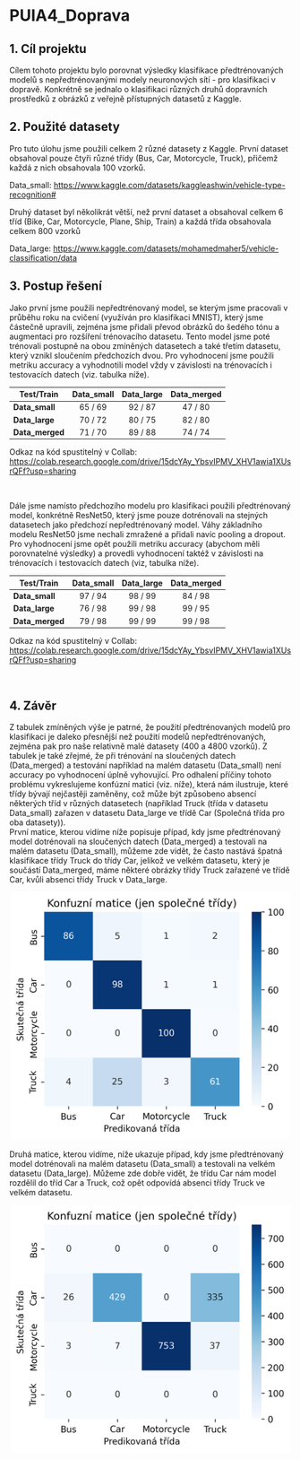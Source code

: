 # PUIA4_Doprava
## 1. Cíl projektu
Cílem tohoto projektu bylo porovnat výsledky klasifikace předtrénovaných modelů s nepředtrénovanými modely neuronových sítí - pro klasifikaci v dopravě. Konkrétně se jednalo o klasifikaci různých druhů dopravních prostředků z obrázků z veřejně přístupných datasetů z Kaggle.


## 2. Použité datasety
Pro tuto úlohu jsme použili celkem 2 různé datasety z Kaggle. První dataset obsahoval pouze čtyři různé třídy (Bus, Car, Motorcycle, Truck), přičemž každá z nich obsahovala 100 vzorků.  

Data_small: https://www.kaggle.com/datasets/kaggleashwin/vehicle-type-recognition#  

Druhý dataset byl několikrát větší, než první dataset a obsahoval celkem 6 tříd (Bike, Car, Motorcycle, Plane, Ship, Train) a každá třída obsahovala celkem 800 vzorků  

Data_large: https://www.kaggle.com/datasets/mohamedmaher5/vehicle-classification/data  


## 3. Postup řešení
Jako první jsme použili nepředtrénovaný model, se kterým jsme pracovali v průběhu roku na cvičení (využíván pro klasifikaci MNIST), který jsme částečně upravili, zejména jsme přidali převod obrázků do šedého tónu a augmentaci pro rozšíření trénovacího datasetu. Tento model jsme poté trénovali postupně na obou zmíněných datasetech a také třetím datasetu, který vznikl sloučením předchozích dvou. Pro vyhodnocení jsme použili metriku accuracy a vyhodnotili model vždy v závislosti na trénovacích i testovacích datech (viz. tabulka níže).  

| Test/Train   | Data_small | Data_large | Data_merged |
|--------------|:----------:|:----------:|:-----------:|
| **Data_small**  |   65 / 69   |   92 / 87   |    47 / 80    |
| **Data_large**  |   70 / 72   |   80 / 75   |    82 / 80    |
| **Data_merged** |   71 / 70   |   89 / 88   |    74 / 74    |  

Odkaz na kód spustitelný v Collab: https://colab.research.google.com/drive/15dcYAy_YbsvIPMV_XHV1awia1XUsrQFf?usp=sharing

<p>&nbsp;</p>

Dále jsme namísto předchozího modelu pro klasifikaci použili předtrénovaný model, konkrétně ResNet50, který jsme pouze dotrénovali na stejných datasetech jako předchozí nepředtrénovaný model. Váhy základního modelu ResNet50 jsme nechali zmražené a přidali navíc pooling a dropout. Pro vyhodnocení jsme opět použili metriku accuracy (abychom měli porovnatelné výsledky) a provedli vyhodnocení taktéž v závislosti na trénovacích i testovacích datech (viz, tabulka níže).  

| Test/Train     | Data_small | Data_large | Data_merged |
|----------------|:----------:|:----------:|:-----------:|
| **Data_small**  |   97 / 94   |   98 / 99   |    84 / 98    |
| **Data_large**  |   76 / 98   |   99 / 98   |    99 / 95    |
| **Data_merged** |   79 / 98   |   99 / 99   |    99 / 98    |  

Odkaz na kód spustitelný v Collab: https://colab.research.google.com/drive/15dcYAy_YbsvIPMV_XHV1awia1XUsrQFf?usp=sharing

<p>&nbsp;</p>  

## 4. Závěr
Z tabulek zmíněných výše je patrné, že použití předtrénovaných modelů pro klasifikaci je daleko přesnější než použití modelů nepředtrénovaných, zejména pak pro naše relativně malé datasety (400 a 4800 vzorků). Z tabulek je také zřejmé, že při trénování na sloučených datech (Data_merged) a testování například na malém datasetu (Data_small) není accuracy po vyhodnocení úplně vyhovující. Pro odhalení příčiny tohoto problému vykreslujeme konfúzní matici (viz. níže), která nám ilustruje, které třídy bývají nejčastěji zaměněny, což může být způsobeno absencí některých tříd v různých datasetech (například Truck (třída v datasetu Data_small) zařazen v datasetu Data_large ve třídě Car (Společná třída pro oba datasety)).  
První matice, kterou vidíme níže popisuje případ, kdy jsme předtrénovaný model dotrénovali na sloučených datech (Data_merged) a testovali na malém datasetu (Data_small), můžeme zde vidět, že často nastává špatná klasifikace třídy Truck do třídy Car, jelikož ve velkém datasetu, který je součástí Data_merged, máme některé obrázky třídy Truck zařazené ve třídě Car, kvůli absenci třídy Truck v Data_large.

<p align="center">
  <img src="Images/confusion_matrix.png" alt="Popis obrázku" width="500"/>
</p>  

Druhá matice, kterou vidíme, níže ukazuje případ, kdy jsme předtrénovaný model dotrénovali na malém datasetu (Data_small) a testovali na velkém datasetu (Data_large). Můžeme zde dobře vidět, že třídu Car nám model rozdělil do tříd Car a Truck, což opět odpovídá absenci třídy Truck ve velkém datasetu. 

<p align="center">
  <img src="Images/confusion_matrix1.png" alt="Popis obrázku" width="500"/>
</p>
